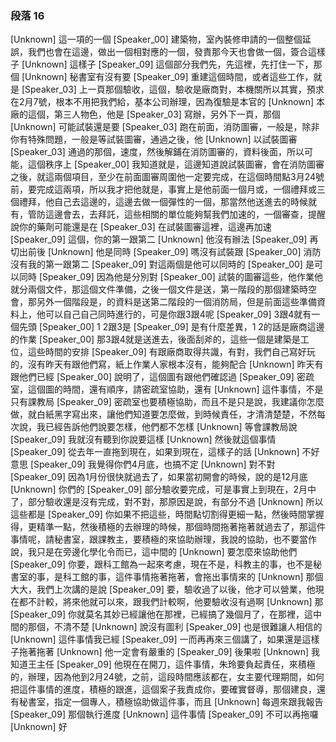 ### 段落 16

[Unknown] 這一項的一個
[Speaker_00] 建築物，室內裝修申請的一個整個延誤，我們也會在這邊，做出一個相對應的一個，發責那今天也會做一個，簽合這樣子
[Unknown] 這樣子
[Speaker_09] 這個部分我們先，先這裡，先打住一下，那個
[Unknown] 秘書室有沒有要
[Speaker_09] 重建這個時間，或者這些工作，就是
[Speaker_03] 上一頁那個驗收，這個，驗收是廠商對，本機關所以其實，預求在2月7號，根本不用把我們給，基本公司辦理，因為復驗是本官的
[Unknown] 本廠的這個，第三人物色，他是
[Speaker_03] 寫辦，另外下一頁，那個
[Unknown] 可能試裝還是要
[Speaker_03] 跑在前面，消防圖審，一般是，除非你有特殊問題，一般是等試裝圖審，通過之後，他
[Unknown] 以試裝圖審
[Speaker_03] 通過的那個，速度，然後解鋪在消防圖審的，資料後面，所以可能，這個秩序上
[Speaker_00] 我知道就是，這邊知道說試裝圖審，會在消防圖審之後，就這兩個項目，至少在前面圖審周圍他一定要完成，在這個時間點3月24號前，要完成這兩項，所以我才把他就是，事實上是他前面一個月或，一個禮拜或三個禮拜，他自己去這邊的，這邊去做一個彈性的一個，那當然他送進去的時候就有，管防這邊會去，去拜託，這些相關的單位能夠幫我們加速的，一個審查，提醒說你的藥劑可能還是在
[Speaker_03] 在試裝圖審這裡，這邊再加速
[Speaker_09] 這個，你的第一跟第二
[Unknown] 他沒有辦法
[Speaker_09] 再切出前後
[Unknown] 他是同時
[Speaker_09] 嗎沒有試裝跟
[Speaker_00] 消防沒有我的第一跟第二
[Speaker_09] 對這兩個是他可以同時的
[Speaker_00] 是可以同時
[Speaker_09] 因為他是分別對
[Speaker_00] 試裝的圖審這些，他作業他就分兩個文件，那這個文件準備，之後一個文件是送，第一階段的那個建築時空會，那另外一個階段是，的資料是送第二階段的一個消防局，但是前面這些準備資料上，他可以自己自己同時進行的，可是你跟3跟4呢
[Speaker_09] 3跟4就有一個先頭
[Speaker_00] 1 2跟3是
[Speaker_09] 是有什麼差異，1 2的話是廠商這邊的作業
[Speaker_00] 那3跟4就是送進去，後面刮斧的，這些一個是建築是工位，這些時間的安排
[Speaker_09] 有跟廠商取得共識，有對，我們自己寫好玩的，沒有昨天有跟他們寫，紙上作業人家根本沒有，能夠配合
[Unknown] 昨天有跟他們已經
[Speaker_00] 說明了，這個圖有跟他們確認過
[Speaker_09] 密疏室，這個圖的時間，還有順序，請密疏室協助，還有
[Unknown] 這件事情，不是只有課教局
[Speaker_09] 密疏室也要積極協助，而且不是只是說，我建議你怎麼做，就白紙黑字寫出來，讓他們知道要怎麼做，到時候責任，才清清楚楚，不然每次說，我已經告訴他們說要怎樣，他們都不怎樣
[Unknown] 等會課教局說
[Speaker_09] 我就沒有聽到你說要這樣
[Unknown] 然後就這個事情
[Speaker_09] 從去年一直拖到現在，如果到現在，這樣子的話
[Unknown] 不好意思
[Speaker_09] 我覺得你們4月底，也搞不定
[Unknown] 對不對
[Speaker_09] 因為1月份很快就過去了，如果當初開會的時候，說的是12月底
[Unknown] 你們的
[Speaker_09] 部分驗收要完成，可是事實上到現在，2月中了，部分驗收還是沒有完成，對不對，那原因是說，有部分不過
[Unknown] 所以這些都是
[Speaker_09] 你如果不把這些，時間點切割得更細一點，然後時間掌握得，更精準一點，然後積極的去辦理的時候，那個時間拖著拖著就過去了，那這件事情呢，請秘書室，跟課教主，要積極的來協助辦理，我說的協助，也不要當作說，我只是在旁邊化學化令而已，這中間的
[Unknown] 要怎麼來協助他們
[Speaker_09] 你要，跟科工館為一起來考慮，現在不是，科教主的事，也不是秘書室的事，是科工館的事，這件事情拖著拖著，會拖出事情來的
[Unknown] 那個大大，我們上次講的是說
[Speaker_09] 要，驗收過了以後，他才可以營業，他現在都不計較，將來他就可以來，跟我們計較啊，他要驗收沒有過啊
[Unknown] 那
[Speaker_09] 你就莫名其妙已經讓他在那裡，已經搞了幾個月了，在那裡，這中間的那個，不清不楚
[Unknown] 說沒有圖利
[Speaker_09] 也是很難讓人相信的
[Unknown] 這件事情我已經
[Speaker_09] 一而再再來三個講了，如果還是這樣子拖著拖著
[Unknown] 他一定會有嚴重的
[Speaker_09] 後果啦
[Unknown] 我知道王主任
[Speaker_09] 他現在在開刀，這件事情，朱玲要負起責任，來積極的，辦理，因為他到2月24號，之前，這段時間應該都在，女主要代理期間，如何把這件事情的進度，積極的跟進，這個案子我責成你，要確實督導，那個建良，還有秘書室，指定一個專人，積極協助做這件事，而且
[Unknown] 每週來跟我報告
[Speaker_09] 那個執行進度
[Unknown] 這件事情
[Speaker_09] 不可以再拖囉
[Unknown] 好